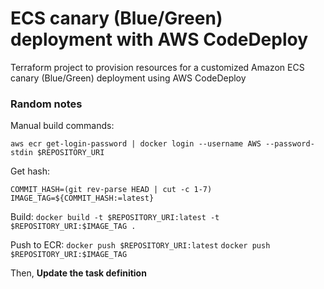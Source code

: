 # ECS canary (Blue/Green) deployment with AWS CodeDeploy
Terraform project to provision resources for a customized Amazon ECS canary (Blue/Green) deployment using AWS CodeDeploy

### Random notes

Manual build commands:

`aws ecr get-login-password | docker login --username AWS --password-stdin $REPOSITORY_URI`

Get hash:

`COMMIT_HASH=(git rev-parse HEAD | cut -c 1-7)`
`IMAGE_TAG=${COMMIT_HASH:=latest}`

Build:
`docker build -t $REPOSITORY_URI:latest -t $REPOSITORY_URI:$IMAGE_TAG .`

Push to ECR:
`docker push $REPOSITORY_URI:latest`
`docker push $REPOSITORY_URI:$IMAGE_TAG`

Then, **Update the task definition**
